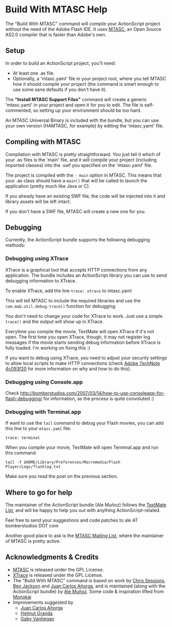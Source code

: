 # Build With MTASC Help

The "Build With MTASC" command will compile your ActionScript project without the need of the Adobe Flash IDE. It uses [MTASC](http://www.mtasc.org/), an Open Source AS2.0 compiler that is faster than Adobe's own.

## Setup

In order to build an ActionScript project, you'll need:

* At least one .as file.
* Optionally, a 'mtasc.yaml' file in your project root, where you tell MTASC how it should compile your project (the command is smart enough to use some sane defaults if you don't have it).

The **"Install MTASC Support Files"** command will create a generic 'mtasc.yaml' in your project and open it for you to edit. The file is self-commented, so setting up your environment should be too hard.

An MTASC Universal Binary is included with the bundle, but you can use your own version (HAMTASC, for example) by editing the 'mtasc.yaml' file.


## Compiling with MTASC

Compilation with MTASC is pretty straightforward. You just tell it which of your .as files is the 'main' file, and it will compile your project (including imported classes) into the .swf you specified on the 'mtasc.yaml' file.

The project is compiled with the <code>- main</code> option in MTASC. This means that your .as class should have a <code>main()</code> that will be called to launch the application (pretty much like Java or C).

If you already have an existing SWF file, the code will be injected into it and library assets will be left intact.

If you don't have a SWF file, MTASC will create a new one for you.

## Debugging

Currently, the ActionScript bundle supports the following debugging methods:

### Debugging using XTrace

XTrace is a graphical tool that accepts HTTP connections from any application. The bundle includes an ActionScript library you can use to send debugging information to XTrace.

To enable XTrace, add the line `trace: xtrace` to mtasc.yaml

This will tell MTASC to include the required libraries and use the `com.mab.util.debug.trace()` function for debugging.

You don't need to change your code for XTrace to work. Just use a simple `trace()` and the output will show up in XTrace.

Everytime you compile the movie, TextMate will open XTrace if it's not open. The first time you open XTrace, though, it may not register log messages if the movie starts sending debug information before XTrace is fully loaded. I'm working on fixing this :)

If you want to debug using XTrace, you need to adjust your security settings to allow local scripts to make HTTP connections (check [Adobe TechNote 4c093f20](http://www.adobe.com/go/4c093f20) for more information on why and how to do this).


### Debugging using Console.app
Check <http://bomberstudios.com/2007/03/14/how-to-use-consoleapp-for-flash-debugging/> for information, as the process is quite convoluted :)


### Debugging with Terminal.app
If want to use the `tail` command to debug your Flash movies, you can add this line to your `mtasc.yaml` file:

    trace: terminal

When you compile your movie, TextMate will open Terminal.app and run this command:

    tail -f $HOME/Library/Preferences/Macromedia/Flash Player/Logs/flashlog.txt

Make sure you read the post on the previous section.


## Where to go for help

The maintainer of the ActionScript bundle (Ale Muñoz) follows the [TextMate List](http://lists.macromates.com/mailman/listinfo/textmate), and will be happy to help you out with anything ActionScript-related.

Feel free to send your suggestions and code patches to ale AT bomberstudios DOT com

Another good place to ask is the [MTASC Mailing List](http://lists.motion-twin.com/mailman/listinfo/mtasc), where the maintainer of MTASC is pretty active.

## Acknowledgments & Credits

* [MTASC](http://www.mtasc.org/) is released under the GPL License.
* [XTrace](http://developer.mabwebdesign.com/xtrace.html) is released under the GPL License.
* The "Build With MTASC" command is based on work by [Chris Sessions](http://lists.motion-twin.com/pipermail/mtasc/2006-June/029791.html), [Ben Jackson](http://www.unfitforprint.com/) and [Juan Carlos Añorga](http://www.juanzo.com/), and is maintained (along with the ActionScript bundle) by [Ale Muñoz](http://bomberstudios.com). Some code & inspiration lifted from [Monokai](http://www.monokai.nl/blog/2006/07/14/using-textmate-mtasc-and-xtrace-to-build-flash-projects-in-mac-osx/)
* Improvements suggested by
  * [Juan Carlos Añorga](http://www.juanzo.com/)
  * [Helmut Granda](http://helmutgranda.com)
  * [Gaby Vanhegan](http://vanhegan.net)
